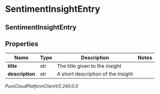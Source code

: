 # SentimentInsightEntry

## SentimentInsightEntry

## Properties

|Name | Type | Description | Notes|
|------------ | ------------- | ------------- | -------------|
| **title** | str | The title given to the insight | |
| **description** | str | A short description of the insight | |



_PureCloudPlatformClientV2 240.0.0_
